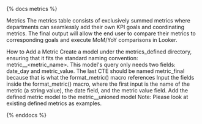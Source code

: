 {% docs metrics %}

Metrics
The metrics table consists of exclusively summed metrics where departments can seamlessly add their own KPI goals and coordinating metrics. The final output will allow the end user to compare their metrics to corresponding goals and execute MoM/YoY comparisons in Looker.

How to Add a Metric
Create a model under the metrics_defined directory, ensuring that it fits the standard naming convention: metric__<metric_name>.
This model's query only needs two fields: date_day and metric_value.
The last CTE should be named metric_final because that is what the format_metric() macro references
Input the fields inside the format_metric() macro, where the first input is the name of the metric (a string value), the date field, and the metric value field.
Add the defined metric model to the metric__unioned model
Note: Please look at existing defined metrics as examples. 

{% enddocs %}